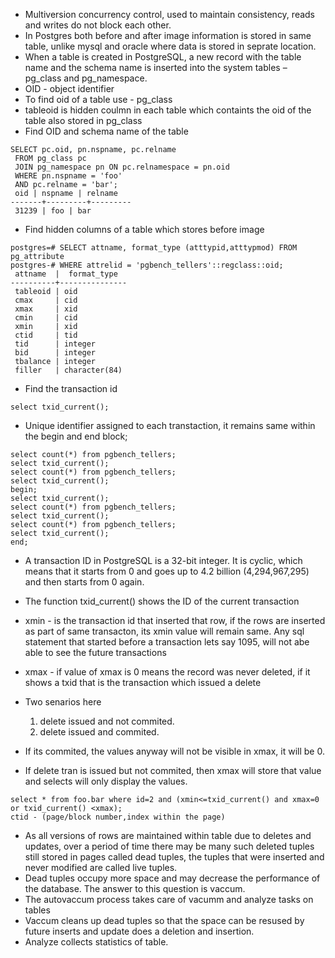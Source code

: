 - Multiversion concurrency control, used to maintain consistency, reads and writes do not block each other.
- In Postgres both before and after image information is stored in same table, unlike mysql and oracle where data is stored in seprate location.
- When a table is created in PostgreSQL, a new record with the table name and the schema name is inserted into the system tables – pg_class and pg_namespace.
- OID - object identifier 
- To find oid of a table use - pg_class
- tableoid is hidden coulmn in each table which containts the oid of the table also stored in pg_class
- Find OID and schema name of the table
```
SELECT pc.oid, pn.nspname, pc.relname
 FROM pg_class pc
 JOIN pg_namespace pn ON pc.relnamespace = pn.oid
 WHERE pn.nspname = 'foo'
 AND pc.relname = 'bar';
 oid | nspname | relname
-------+---------+---------
 31239 | foo | bar
 ```
- Find hidden columns of a table which stores before image
```
postgres=# SELECT attname, format_type (atttypid,atttypmod) FROM pg_attribute
postgres-# WHERE attrelid = 'pgbench_tellers'::regclass::oid;
 attname  |  format_type
----------+---------------
 tableoid | oid
 cmax     | cid
 xmax     | xid
 cmin     | cid
 xmin     | xid
 ctid     | tid
 tid      | integer
 bid      | integer
 tbalance | integer
 filler   | character(84)
```
- Find the transaction id
```
select txid_current();
```
- Unique identifier assigned to each transtaction, it remains same within the begin and end block;
```
select count(*) from pgbench_tellers;
select txid_current();
select count(*) from pgbench_tellers;
select txid_current();
begin;
select txid_current();
select count(*) from pgbench_tellers;
select txid_current();
select count(*) from pgbench_tellers;
select txid_current();
end;
```
- A transaction ID in PostgreSQL is a 32-bit integer. It is cyclic, which means that it
  starts from 0 and goes up to 4.2 billion (4,294,967,295) and then starts from 0 again.
- The function txid_current() shows the ID of the current transaction
- xmin - is the transaction id that inserted that row, if the rows are inserted as part of same transacton, its xmin value will remain same.
  Any sql statement that started before a transaction lets say 1095, will not abe able to see the future transactions
- xmax - if value of xmax is 0 means the record was never deleted, if it shows a txid that is the transaction which issued a delete

- Two senarios here 
  1) delete issued and not commited.
  2) delete issued and commited.
- If its commited, the values anyway will not be visible in xmax, it will be 0.
- If delete tran is issued but not commited, then xmax will store that value and selects will only display the values.
```
select * from foo.bar where id=2 and (xmin<=txid_current() and xmax=0 or txid_current() <xmax);
ctid - (page/block number,index within the page)
```
- As all versions of rows are maintained within table due to deletes and updates,
  over a period of time there may be many such deleted tuples still stored in pages
  called dead tuples, the tuples that were inserted and never modified are called live tuples.
- Dead tuples occupy more space and may decrease the performance of the database. The answer to this question is vaccum.
- The autovaccum process takes care of vacumm and analyze tasks on tables 
- Vaccum cleans up dead tuples so that the space can be resused by future inserts and update does a deletion and insertion.
- Analyze collects statistics of table.







